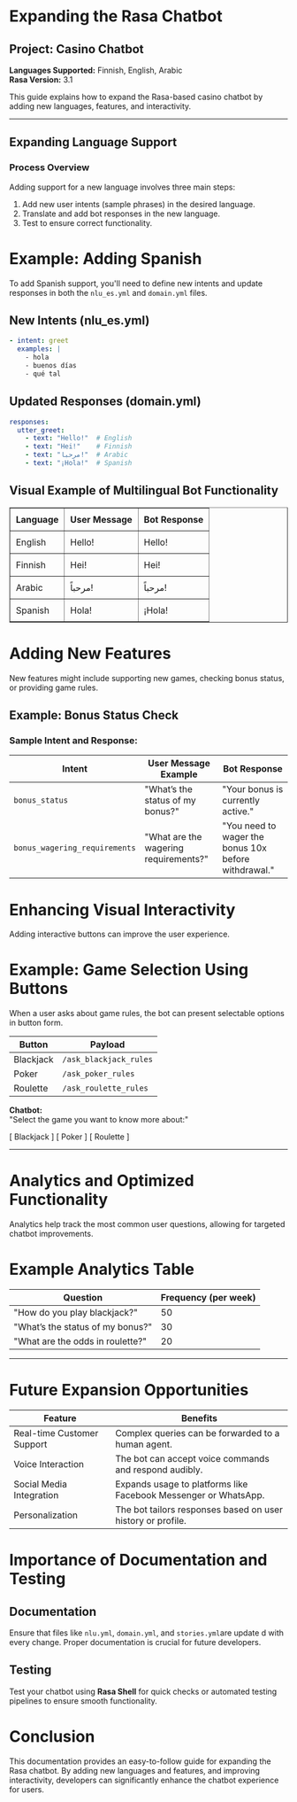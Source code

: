 
# Expanding the Rasa Chatbot

## Project: Casino Chatbot
**Languages Supported:** Finnish, English, Arabic  
**Rasa Version:** 3.1

This guide explains how to expand the Rasa-based casino chatbot by adding new languages, features, and interactivity.


---

## Expanding Language Support

### Process Overview
Adding support for a new language involves three main steps:

1. Add new user intents (sample phrases) in the desired language.
2. Translate and add bot responses in the new language.
3. Test to ensure correct functionality.

# Example: Adding Spanish

To add Spanish support, you'll need to define new intents and update responses in both the `nlu_es.yml` and `domain.yml` files.

## New Intents (nlu_es.yml)

```yml
- intent: greet
  examples: |
    - hola
    - buenos días
    - qué tal
```
## Updated Responses (domain.yml)
```yml
responses:
  utter_greet:
    - text: "Hello!"  # English
    - text: "Hei!"    # Finnish
    - text: "مرحبا!"  # Arabic
    - text: "¡Hola!"  # Spanish
```




## Visual Example of Multilingual Bot Functionality

<table border="1" style="border-collapse: collapse; width: 100%;">
  <tr>
    <th style="padding: 10px; text-align: left;">Language</th>
    <th style="padding: 10px; text-align: left;">User Message</th>
    <th style="padding: 10px; text-align: left;">Bot Response</th>
  </tr>
  <tr>
    <td style="padding: 10px; text-align: left;">English</td>
    <td style="padding: 10px; text-align: left;">Hello!</td>
    <td style="padding: 10px; text-align: left;">Hello!</td>
  </tr>
  <tr>
    <td style="padding: 10px; text-align: left;">Finnish</td>
    <td style="padding: 10px; text-align: left;">Hei!</td>
    <td style="padding: 10px; text-align: left;">Hei!</td>
  </tr>
  <tr>
    <td style="padding: 10px; text-align: left;">Arabic</td>
    <td style="padding: 10px; text-align: left;">مرحباً!</td>
    <td style="padding: 10px; text-align: left;">مرحباً!</td>
  </tr>
  <tr>
    <td style="padding: 10px; text-align: left;">Spanish</td>
    <td style="padding: 10px; text-align: left;">Hola!</td>
    <td style="padding: 10px; text-align: left;">¡Hola!</td>
  </tr>
</table>

# Adding New Features

New features might include supporting new games, checking bonus status, or providing game rules.

## Example: Bonus Status Check

### Sample Intent and Response:

| **Intent**                | **User Message Example**            | **Bot Response**                                   |
|---------------------------|-------------------------------------|---------------------------------------------------|
| `bonus_status`             | "What’s the status of my bonus?"    | "Your bonus is currently active."                 |
| `bonus_wagering_requirements` | "What are the wagering requirements?" | "You need to wager the bonus 10x before withdrawal." |


# Enhancing Visual Interactivity

Adding interactive buttons can improve the user experience.

# Example: Game Selection Using Buttons

When a user asks about game rules, the bot can present selectable options in button form.

| **Button**  | **Payload**              |
|-------------|--------------------------|
| Blackjack   | `/ask_blackjack_rules`    |
| Poker       | `/ask_poker_rules`        |
| Roulette    | `/ask_roulette_rules`     |
 


**Chatbot:**  
"Select the game you want to know more about:"

[ Blackjack ]   [ Poker ]   [ Roulette ]

---

# Analytics and Optimized Functionality

Analytics help track the most common user questions, allowing for targeted chatbot improvements.

# Example Analytics Table


| **Question**                          | **Frequency (per week)** |
|---------------------------------------|--------------------------|
| "How do you play blackjack?"         | 50                       |
| "What’s the status of my bonus?"     | 30                       |
| "What are the odds in roulette?"     | 20                       |

---

# Future Expansion Opportunities


| **Feature**                     | **Benefits**                                                |
|----------------------------------|-------------------------------------------------------------|
| Real-time Customer Support      | Complex queries can be forwarded to a human agent.          |
| Voice Interaction               | The bot can accept voice commands and respond audibly.       |
| Social Media Integration        | Expands usage to platforms like Facebook Messenger or WhatsApp. |
| Personalization                 | The bot tailors responses based on user history or profile. |


# Importance of Documentation and Testing

## Documentation
Ensure that files like ``nlu.yml``, ``domain.yml``, and ``stories.yml``are update
d with every change. Proper documentation is crucial for future developers.

## Testing

Test your chatbot using **Rasa Shell** for quick checks or automated testing pipelines to ensure smooth functionality.

# Conclusion

This documentation provides an easy-to-follow guide for expanding the Rasa chatbot. By adding new languages and features, and improving interactivity, developers can significantly enhance the chatbot experience for users.

